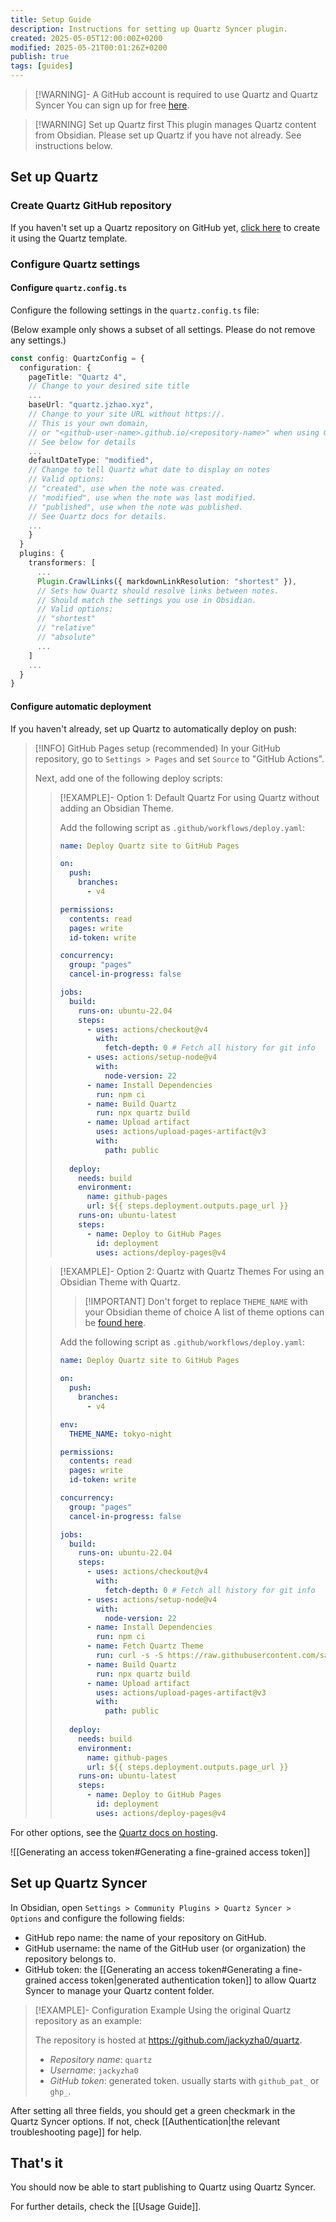 ```yaml
---
title: Setup Guide
description: Instructions for setting up Quartz Syncer plugin.
created: 2025-05-05T12:00:00Z+0200
modified: 2025-05-21T00:01:26Z+0200
publish: true
tags: [guides]
---
```


> [!WARNING]- A GitHub account is required to use Quartz and Quartz Syncer
> You can sign up for free [here](https://github.com/signup).

> [!WARNING] Set up Quartz first
> This plugin manages Quartz content from Obsidian. Please set up Quartz if you have not already. See instructions below.
>

## Set up Quartz

### Create Quartz GitHub repository

If you haven't set up a Quartz repository on GitHub yet, [click here](https://github.com/new?template_name=quartz&template_owner=jackyzha0) to create it using the Quartz template.

### Configure Quartz settings

#### Configure `quartz.config.ts`

Configure the following settings in the `quartz.config.ts` file:

(Below example only shows a subset of all settings. Please do not remove any settings.)

```ts title="quartz.config.ts" {3,6,12,25}
const config: QuartzConfig = {
  configuration: {
    pageTitle: "Quartz 4",
    // Change to your desired site title
    ...
    baseUrl: "quartz.jzhao.xyz",
    // Change to your site URL without https://.
    // This is your own domain,
    // or "<github-user-name>.github.io/<repository-name>" when using GitHub Pages.
    // See below for details
    ...
    defaultDateType: "modified",
    // Change to tell Quartz what date to display on notes
    // Valid options:
    // "created", use when the note was created.
    // "modified", use when the note was last modified.
    // "published", use when the note was published.
    // See Quartz docs for details.
    ...
    }
  }
  plugins: {
    transformers: [
      ...
      Plugin.CrawlLinks({ markdownLinkResolution: "shortest" }),
      // Sets how Quartz should resolve links between notes.
      // Should match the settings you use in Obsidian.
      // Valid options:
      // "shortest"
      // "relative"
      // "absolute"
      ...
    ]
    ...
  }
}
```

#### Configure automatic deployment

If you haven't already, set up Quartz to automatically deploy on push:

> [!INFO] GitHub Pages setup (recommended)
> In your GitHub repository, go to `Settings > Pages` and set `Source` to "GitHub Actions".
>
> Next, add one of the following deploy scripts:
> > [!EXAMPLE]- Option 1: Default Quartz
> > For using Quartz without adding an Obsidian Theme.
> >
> > Add the following script as `.github/workflows/deploy.yaml`:
> >
> > ```yaml title=".github/workflows/deploy.yaml"
> > name: Deploy Quartz site to GitHub Pages
> > 
> > on:
> >   push:
> >     branches:
> >       - v4
> > 
> > permissions:
> >   contents: read
> >   pages: write
> >   id-token: write
> > 
> > concurrency:
> >   group: "pages"
> >   cancel-in-progress: false
> > 
> > jobs:
> >   build:
> >     runs-on: ubuntu-22.04
> >     steps:
> >       - uses: actions/checkout@v4
> >         with:
> >           fetch-depth: 0 # Fetch all history for git info
> >       - uses: actions/setup-node@v4
> >         with:
> >           node-version: 22
> >       - name: Install Dependencies
> >         run: npm ci
> >       - name: Build Quartz
> >         run: npx quartz build
> >       - name: Upload artifact
> >         uses: actions/upload-pages-artifact@v3
> >         with:
> >           path: public
> >  
> >   deploy:
> >     needs: build
> >     environment:
> >       name: github-pages
> >       url: ${{ steps.deployment.outputs.page_url }}
> >     runs-on: ubuntu-latest
> >     steps:
> >       - name: Deploy to GitHub Pages
> >         id: deployment
> >         uses: actions/deploy-pages@v4
> > ```
>
> > [!EXAMPLE]- Option 2: Quartz with Quartz Themes
> > For using an Obsidian Theme with Quartz.
> >
> > > [!IMPORTANT] Don't forget to replace `THEME_NAME` with your Obsidian theme of choice
> > > A list of theme options can be [found here](https://github.com/saberzero1/quartz-themes?tab=readme-ov-file#supported-themes).
> >
> > Add the following script as `.github/workflows/deploy.yaml`:
> >
> > ```yaml title=".github/workflows/deploy.yaml" {8-9, 32-33}
> > name: Deploy Quartz site to GitHub Pages
> > 
> > on:
> >   push:
> >     branches:
> >       - v4
> > 
> > env:
> >   THEME_NAME: tokyo-night
> > 
> > permissions:
> >   contents: read
> >   pages: write
> >   id-token: write
> > 
> > concurrency:
> >   group: "pages"
> >   cancel-in-progress: false
> > 
> > jobs:
> >   build:
> >     runs-on: ubuntu-22.04
> >     steps:
> >       - uses: actions/checkout@v4
> >         with:
> >           fetch-depth: 0 # Fetch all history for git info
> >       - uses: actions/setup-node@v4
> >         with:
> >           node-version: 22
> >       - name: Install Dependencies
> >         run: npm ci
> >       - name: Fetch Quartz Theme
> >         run: curl -s -S https://raw.githubusercontent.com/saberzero1/quartz-themes/master/action.sh | bash -s -- $THEME_NAME 
> >       - name: Build Quartz
> >         run: npx quartz build
> >       - name: Upload artifact
> >         uses: actions/upload-pages-artifact@v3
> >         with:
> >           path: public
> >  
> >   deploy:
> >     needs: build
> >     environment:
> >       name: github-pages
> >       url: ${{ steps.deployment.outputs.page_url }}
> >     runs-on: ubuntu-latest
> >     steps:
> >       - name: Deploy to GitHub Pages
> >         id: deployment
> >         uses: actions/deploy-pages@v4
> > ```

For other options, see the [Quartz docs on hosting](https://quartz.jzhao.xyz/hosting).

![[Generating an access token#Generating a fine-grained access token]]

## Set up Quartz Syncer

In Obsidian, open `Settings > Community Plugins > Quartz Syncer > Options` and configure the following fields:

- GitHub repo name: the name of your repository on GitHub.
- GitHub username: the name of the GitHub user (or organization) the repository belongs to.
- GitHub token: the [[Generating an access token#Generating a fine-grained access token|generated authentication token]] to allow Quartz Syncer to manage your Quartz content folder.

> [!EXAMPLE]- Configuration Example
> Using the original Quartz repository as an example:
>
> The repository is hosted at <https://github.com/jackyzha0/quartz>.
>
> - *Repository name*: `quartz`
> - *Username*: `jackyzha0`
> - *GitHub token*: generated token. usually starts with `github_pat_` or `ghp_`.

After setting all three fields, you should get a green checkmark in the Quartz Syncer options. If not, check [[Authentication|the relevant troubleshooting page]] for help.

## That's it

You should now be able to start publishing to Quartz using Quartz Syncer.

For further details, check the [[Usage Guide]].
